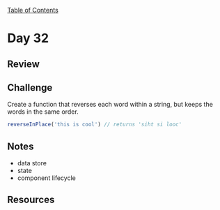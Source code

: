 
[Table of Contents](/README.md)

# Day 32

## Review

## Challenge
Create a function that reverses each word within a string, but keeps the words in the same order.

```js
reverseInPlace('this is cool') // returns 'siht si looc'
```

## Notes
- data store
- state
- component lifecycle

## Resources
